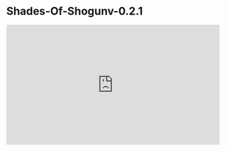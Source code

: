 # Shades-Of-Shogunv-0.2.1
<iframe width="560" height="315" src="https://www.youtube.com/embed/dvCVrHWUW3s" title="YouTube video player" frameborder="0" allow="accelerometer; autoplay; clipboard-write; encrypted-media; gyroscope; picture-in-picture; web-share" allowfullscreen></iframe>

